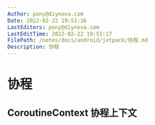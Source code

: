 ```yaml
---
Author: pony@diynova.com
Date: 2022-02-22 19:51:16
LastEditors: pony@diynova.com
LastEditTime: 2022-02-22 19:51:17
FilePath: /notes/docs/android/jetpack/协程.md
Description: 协程
---
```


# 协程

## CoroutineContext 协程上下文  
  